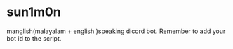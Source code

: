 # sun1m0n
manglish(malayalam + english )speaking dicord bot.
Remember to add your bot id to the script.
